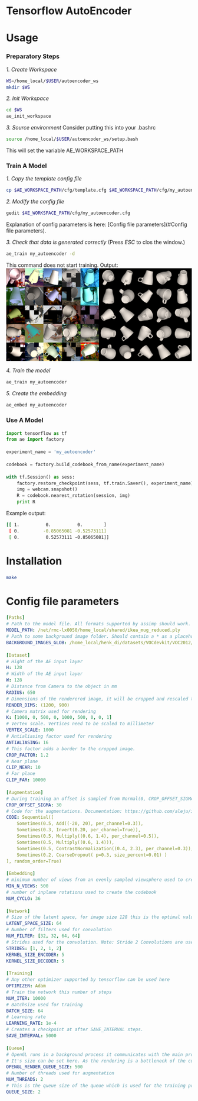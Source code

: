 # Tensorflow AutoEncoder

# Usage
### Preparatory Steps
*1. Create Workspace*
```bash
WS=/home_local/$USER/autoencoder_ws
mkdir $WS
```

*2. Init Workspace*
```bash
cd $WS
ae_init_workspace
```

*3. Source environment*
Consider putting this into your .bashrc
```bash
source /home_local/$USER/autoencoder_ws/setup.bash
```
This will set the variable AE_WORKSPACE_PATH

### Train A Model
*1. Copy the template config file*
```bash
cp $AE_WORKSPACE_PATH/cfg/template.cfg $AE_WORKSPACE_PATH/cfg/my_autoencoder.cfg
```
*2. Modify the config file*
```bash
gedit $AE_WORKSPACE_PATH/cfg/my_autoencoder.cfg
```

Explanation of config parameters is here: [Config file parameters](#Config file parameters).

*3. Check that data is generated correctly*
(Press *ESC* to clos the window.)
```bash
ae_train my_autoencoder -d
```
This command does not start training.
Output:
![](docs/example_batch.png)

*4. Train the model*
```bash
ae_train my_autoencoder
```

*5. Create the embedding*
```bash
ae_embed my_autoencoder
```

### Use A Model
```python
import tensorflow as tf
from ae import factory

experiment_name = 'my_autoencoder'

codebook = factory.build_codebook_from_name(experiment_name)

with tf.Session() as sess:
	factory.restore_checkpoint(sess, tf.train.Saver(), experiment_name)
	img = webcam.snapshot()
	R = codebook.nearest_rotation(session, img)
	print R
```
Example output:
```bash
[[ 1.          0.          0.        ]
 [ 0.         -0.85065081 -0.52573111]
 [ 0.          0.52573111 -0.85065081]]
```
# Installation

```bash
make
```

# Config file parameters
```yaml
[Paths]
# Path to the model file. All formats supported by assimp should work. Tested with ply files.
MODEL_PATH: /net/rmc-lx0050/home_local/shared/ikea_mug_reduced.ply
# Path to some background image folder. Should contain a * as a placeholder for the image name.
BACKGROUND_IMAGES_GLOB: /home_local/henk_di/datasets/VOCdevkit/VOC2012/JPEGImages/*.jpg

[Dataset]
# Hight of the AE input layer
H: 128 
# Width of the AE input layer
W: 128 
# Distance from Camera to the object in mm
RADIUS: 650 
# Dimensions of the renderered image, it will be cropped and rescaled to H, W later.
RENDER_DIMS: (1200, 900) 
# Camera matrix used for rendering
K: [1000, 0, 500, 0, 1000, 500, 0, 0, 1] 
# Vertex scale. Vertices need to be scaled to millimeter
VERTEX_SCALE: 1000 
# Antialiasing factor used for rendering
ANTIALIASING: 16 
# This factor adds a border to the cropped image.
CROP_FACTOR: 1.2 
# Near plane
CLIP_NEAR: 10 
# Far plane
CLIP_FAR: 10000 

[Augmentation]
# During training an offset is sampled from Normal(0, CROP_OFFSET_SIGMA) and added to the ground truth crop.
CROP_OFFSET_SIGMA: 30 
# Code for the augmentations. Documentation: https://github.com/aleju/imgaug.
CODE: Sequential([ 
    Sometimes(0.5, Add((-20, 20), per_channel=0.3)),
    Sometimes(0.3, Invert(0.20, per_channel=True)),
    Sometimes(0.5, Multiply((0.6, 1.4), per_channel=0.5)),
    Sometimes(0.5, Multiply((0.6, 1.4))),
    Sometimes(0.5, ContrastNormalization((0.4, 2.3), per_channel=0.3)),
    Sometimes(0.2, CoarseDropout( p=0.3, size_percent=0.01) )
], random_order=True)

[Embedding]
# minimum number of views from an evenly sampled viewsphere used to create the codebook
MIN_N_VIEWS: 500 
# number of inplane rotations used to create the codebook
NUM_CYCLO: 36 

[Network]
# Size of the latent space, for image size 128 this is the optimal value.
LATENT_SPACE_SIZE: 64 
# Number of filters used for convolution
NUM_FILTER: [32, 32, 64, 64] 
# Strides used for the convolution. Note: Stride 2 Convolutions are used instead of pooling layers.
STRIDES: [1, 2, 1, 2] 
KERNEL_SIZE_ENCODER: 5 
KERNEL_SIZE_DECODER: 5

[Training]
# Any other optimizer supported by tensorflow can be used here
OPTIMIZER: Adam 
# Train the network this number of steps
NUM_ITER: 10000
# Batchsize used for training
BATCH_SIZE: 64 
# Learning rate
LEARNING_RATE: 1e-4 
# Creates a checkpoint at after SAVE_INTERVAL steps.
SAVE_INTERVAL: 5000 

[Queue]
# OpenGL runs in a background process it communicates with the main process using a queue.
# It's size can be set here. As the rendering is a bottleneck of the current implementation increasing this value has no positive effect.
OPENGL_RENDER_QUEUE_SIZE: 500
# Number of threads used for augmentation
NUM_THREADS: 2
# This is the queue size of the queue which is used for the training process.
QUEUE_SIZE: 2 
```

